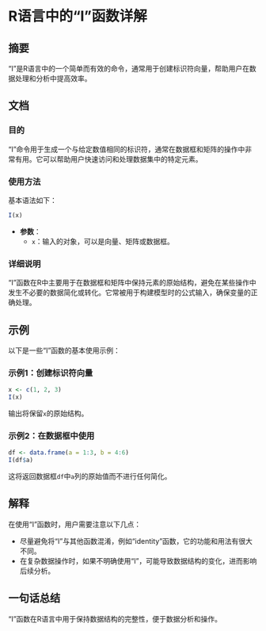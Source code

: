 <!--
Meta Description: # R语言中的“I”函数详解 ## 摘要 “I”是R语言中的一个简单而有效的命令，通常用于创建标识符向量，帮助用户在数据处理和分析中提高效率。 ## 文档 ### 目的 “I”命令用于生成一个与给定数值相同的标识符，通常在数据框和矩阵的操作中非常有用。它可以帮助用户快速访问和处理数据集中的特定元素。...
Meta Keywords: r语言中的, 函数详解, 是r语言中的一个简单而有效的命令, 通常用于创建标识符向量, 帮助用户在数据处理和分析中提高效率
-->

# R语言中的“I”函数详解

## 摘要
“I”是R语言中的一个简单而有效的命令，通常用于创建标识符向量，帮助用户在数据处理和分析中提高效率。

## 文档
### 目的
“I”命令用于生成一个与给定数值相同的标识符，通常在数据框和矩阵的操作中非常有用。它可以帮助用户快速访问和处理数据集中的特定元素。

### 使用方法
基本语法如下：
```R
I(x)
```
- **参数**：
  - `x`：输入的对象，可以是向量、矩阵或数据框。

### 详细说明
“I”函数在R中主要用于在数据框和矩阵中保持元素的原始结构，避免在某些操作中发生不必要的数据简化或转化。它常被用于构建模型时的公式输入，确保变量的正确处理。

## 示例
以下是一些“I”函数的基本使用示例：

### 示例1：创建标识符向量
```R
x <- c(1, 2, 3)
I(x)
```
输出将保留`x`的原始结构。

### 示例2：在数据框中使用
```R
df <- data.frame(a = 1:3, b = 4:6)
I(df$a)
```
这将返回数据框`df`中`a`列的原始值而不进行任何简化。

## 解释
在使用“I”函数时，用户需要注意以下几点：
- 尽量避免将“I”与其他函数混淆，例如“identity”函数，它的功能和用法有很大不同。
- 在复杂数据操作时，如果不明确使用“I”，可能导致数据结构的变化，进而影响后续分析。

## 一句话总结
“I”函数在R语言中用于保持数据结构的完整性，便于数据分析和操作。